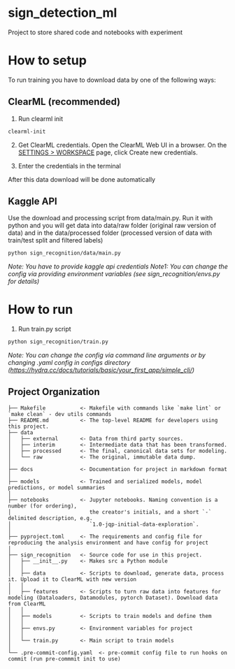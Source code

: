 sign_detection_ml
==============================

Project to store shared code and notebooks with experiment

# How to setup

To run training you have to download data by one of the following ways:

## ClearML (recommended)
1) Run clearml init
```bash
clearml-init
```
2) Get ClearML credentials. Open the ClearML Web UI in a browser.
On the [SETTINGS > WORKSPACE](https://app.clear.ml/settings/workspace-configuration) page, click Create new credentials.

3) Enter the credentials in the terminal

After this data download will be done automatically

## Kaggle API 
Use the download and processing script from data/main.py. Run it with python and you will get data into data/raw folder (original raw version of data) and in 
the data/processed folder (processed version of data with train/test split and filtered labels)
```bash
python sign_recognition/data/main.py
```
*Note: You have to provide kaggle api credentials*
*Note1: You can change the config via providing environment variables (see sign_recognition/envs.py for details)*

# How to run

1) Run train.py script
```bash
python sign_recognition/train.py
```
*Note: You can change the config via command line arguments or by changing .yaml config in configs directory (https://hydra.cc/docs/tutorials/basic/your_first_app/simple_cli/)*

Project Organization
------------

    ├── Makefile           <- Makefile with commands like `make lint` or `make clean` - dev utils commands
    ├── README.md          <- The top-level README for developers using this project.
    ├── data
    │   ├── external       <- Data from third party sources.
    │   ├── interim        <- Intermediate data that has been transformed.
    │   ├── processed      <- The final, canonical data sets for modeling.
    │   └── raw            <- The original, immutable data dump.
    │
    ├── docs               <- Documentation for project in markdown format
    │
    ├── models             <- Trained and serialized models, model predictions, or model summaries
    │
    ├── notebooks          <- Jupyter notebooks. Naming convention is a number (for ordering),
    │                         the creator's initials, and a short `-` delimited description, e.g.
    │                         `1.0-jqp-initial-data-exploration`.
    │
    ├── pyproject.toml     <- The requirements and config file for reproducing the analysis environment and have config for project
    │
    ├── sign_recognition   <- Source code for use in this project.
    │   ├── __init__.py    <- Makes src a Python module
    │   │
    │   ├── data           <- Scripts to download, generate data, process it. Upload it to ClearML with new version
    │   │
    │   ├── features       <- Scripts to turn raw data into features for modeling (Dataloaders, Datamodules, pytorch Dataset). Download data from ClearML
    │   │
    │   ├── models         <- Scripts to train models and define them
    │   │
    │   ├── envs.py        <- Environment variables for project
    │   │
    │   └── train.py       <- Main script to train models
    │
    └── .pre-commit-config.yaml  <- pre-commit config file to run hooks on commit (run pre-commmit init to use)

